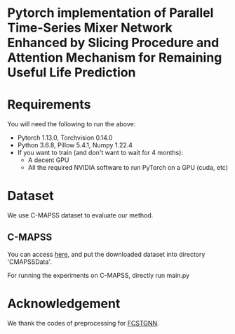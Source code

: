 # Pytorch implementation of Parallel Time-Series Mixer Network Enhanced by Slicing Procedure and Attention Mechanism for Remaining Useful Life Prediction

# Requirements

You will need the following to run the above:
- Pytorch 1.13.0, Torchvision 0.14.0
- Python 3.6.8, Pillow 5.4.1, Numpy 1.22.4
- If you want to train (and don't want to wait for 4 months):
  - A decent GPU
  - All the required NVIDIA software to run PyTorch on a GPU (cuda, etc)


# Dataset

We use C-MAPSS dataset to evaluate our method.

## C-MAPSS

You can access [here](https://ti.arc.nasa.gov/tech/dash/groups/pcoe/prognostic-data-repository/), and put the downloaded dataset into directory 'CMAPSSData'.

For running the experiments on C-MAPSS, directly run main.py


# Acknowledgement

We thank the codes of preprocessing for [FCSTGNN](https://github.com/Frank-Wang-oss/FCSTGNN).
